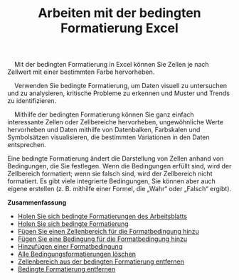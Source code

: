 ﻿---
title: Arbeiten mit der bedingten Formatierung Excel
second_title: Documen
linktitle: Bedingte Formatierung
type: docs
url: /de/conditional-formattings/
aliases: [/working-with-conditional-formatting/]
keywords: REST API, spreadsheets, excel, conditional formattin
description: "Cells.Cloud API für Excel funktionieren: bedingte Formatierung funktionieren"
weight: 100
kwords: Excel, Office Cloud, REST API, Tabellenkalkulation, PDF, CSV, Json, Markdown, Bedingte Formatierungen
---
&nbsp;&nbsp;&nbsp;&nbsp;Mit der bedingten Formatierung in Excel können Sie Zellen je nach Zellwert mit einer bestimmten Farbe hervorheben.

&nbsp;&nbsp;&nbsp;&nbsp;Verwenden Sie bedingte Formatierung, um Daten visuell zu untersuchen und zu analysieren, kritische Probleme zu erkennen und Muster und Trends zu identifizieren.

&nbsp;&nbsp;&nbsp;&nbsp;Mithilfe der bedingten Formatierung können Sie ganz einfach interessante Zellen oder Zellbereiche hervorheben, ungewöhnliche Werte hervorheben und Daten mithilfe von Datenbalken, Farbskalen und Symbolsätzen visualisieren, die bestimmten Variationen in den Daten entsprechen.

Eine bedingte Formatierung ändert die Darstellung von Zellen anhand von Bedingungen, die Sie festlegen. Wenn die Bedingungen erfüllt sind, wird der Zellbereich formatiert; wenn sie falsch sind, wird der Zellbereich nicht formatiert. Es gibt viele integrierte Bedingungen, Sie können aber auch eigene erstellen (z. B. mithilfe einer Formel, die „Wahr“ oder „Falsch“ ergibt).

**Zusammenfassung**

- [Holen Sie sich bedingte Formatierungen des Arbeitsblatts](/cells/de/conditional-formattings/get-all/)
- [Holen Sie sich bedingte Formatierung](/cells/de/conditional-formattings/get/)
- [Fügen Sie einen Zellenbereich für die Formatbedingung hinzu](/cells/de/conditional-formattings/add-cell-area/)
- [Fügen Sie eine Bedingung für die Formatbedingung hinzu](/cells/de/conditional-formattings/add-a-condition/)
- [Hinzufügen einer Formatbedingung](/cells/de/conditional-formattings/add-format-condition/)
- [Alle Bedingungsformatierungen löschen](/cells/de/conditional-formattings/clear/)
- [Zellenbereich aus der bedingten Formatierung entfernen](/cells/de/conditional-formattings/delete-cell-area/)
- [Bedingte Formatierung entfernen](/cells/de/conditional-formattings/delete/)
